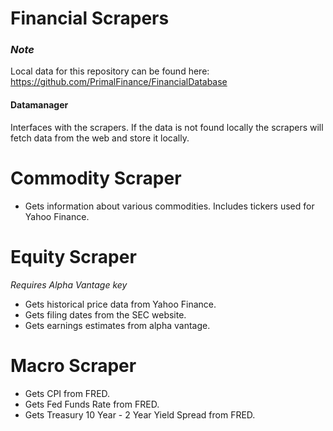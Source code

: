 # Financial Scrapers

### _Note_

Local data for this repository can be found here: https://github.com/PrimalFinance/FinancialDatabase

#### Datamanager

Interfaces with the scrapers. If the data is not found locally the scrapers will fetch data from the web and store it locally.

# Commodity Scraper

- Gets information about various commodities. Includes tickers used for Yahoo Finance.

# Equity Scraper

_Requires Alpha Vantage key_

- Gets historical price data from Yahoo Finance.
- Gets filing dates from the SEC website.
- Gets earnings estimates from alpha vantage.

# Macro Scraper

- Gets CPI from FRED.
- Gets Fed Funds Rate from FRED.
- Gets Treasury 10 Year - 2 Year Yield Spread from FRED.
